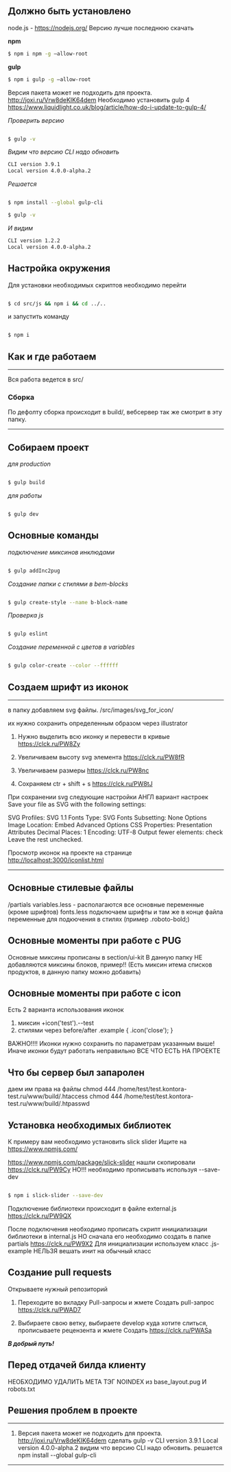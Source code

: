 
## Должно быть установлено ##

node.js - https://nodejs.org/ Версию лучше последнюю скачать

**npm**

```bash
$ npm i npm -g —allow-root

```

**gulp**

```bash
$ npm i gulp -g —allow-root
```

Версия пакета может не подходить для проекта.
http://joxi.ru/Vrw8deKIK64dem
Необходимо установить gulp 4
https://www.liquidlight.co.uk/blog/article/how-do-i-update-to-gulp-4/

*Проверить версию*

```bash

$ gulp -v

```

*Видим что версию CLI надо обновить*

```bash
CLI version 3.9.1
Local version 4.0.0-alpha.2
```

*Решается*

```bash

$ npm install --global gulp-cli

$ gulp -v

```

*И видим*

```bash
CLI version 1.2.2
Local version 4.0.0-alpha.2
```

## Настройка окружения ###

Для установки необходимых скриптов необходимо перейти

```bash

$ cd src/js && npm i && cd ../..

```

и запустить команду
```bash

$ npm i

```

## Как и где работаем ##

----------------------------------------------------------------------------------------------------------------------------
Вся работа ведется в src/

### Сборка ###

По дефолту сборка происходит в build/, вебсервер так же смотрит в эту папку.

----------------------------------------------------------------------------------------------------------------------------

## Собираем проект ###

*для production*

```bash

$ gulp build

```

*для работы*

```bash

$ gulp dev

```

## Основные команды ###

*подключение миксинов инклюдами*

```bash

$ gulp addInc2pug

```

*Создание папки с стилями в bem-blocks*

```bash

$ gulp create-style --name b-block-name

```

*Проверка js*

```bash

$ gulp eslint

```

*Создание переменной с цветов в variables*

```bash

$ gulp color-create --color --ffffff

```

## Создаем шрифт из иконок ##

----------------------------------------------------------------------------------------------------------------------------
в папку добавляем svg файлы.
/src/images/svg_for_icon/

их нужно сохранить определенным образом через illustrator

1. Нужно выделить всю иконку и перевести в кривые 
https://clck.ru/PW8Zy

2. Увеличиваем высоту svg элемента https://clck.ru/PW8fR

3. Увеличиваем размеры https://clck.ru/PW8nc

4. Сохраняем ctr + shift + s https://clck.ru/PW8tJ

При сохранении svg следующие настройки
АНГЛ вариант настроек
Save your file as SVG with the following settings:

SVG Profiles: SVG 1.1
Fonts Type: SVG
Fonts Subsetting: None
Options Image Location: Embed
Advanced Options
CSS Properties: Presentation Attributes
Decimal Places: 1
Encoding: UTF-8
Output fewer elements: check
Leave the rest unchecked.

Просмотр иконок на проекте на странице <http://localhost:3000/iconlist.html>

----------------------------------------------------------------------------------------------------------------------------

## Основные стилевые файлы ##

/partials
variables.less - располагаются все основные переменные (кроме шрифтов)
fonts.less подключаем шрифты и там же в конце файла переменные для подкючения в стилях (пример .roboto-bold;)

## Основные моменты при работе с PUG ##

Основные миксины прописаны в section/ui-kit
В данную папку НЕ добавляются миксины блоков, пример!! (Есть миксин итема списков продуктов, в данную папку можно добавить)

## Основные моменты при работе с icon ##

Есть 2 варианта использования иконок

1. миксин +icon('test').--test
2. стилями через before/after
.example {
    .icon('close');
}

ВАЖНО!!!!
Иконки нужно сохранить по параметрам указанным выше! Иначе иконки будут работать неправильно ВСЕ ЧТО ЕСТЬ НА ПРОЕКТЕ

## Что бы сервер был запаролен ##

даем им права на файлы
chmod 444 /home/test/test.kontora-test.ru/www/build/.htaccess
chmod 444 /home/test/test.kontora-test.ru/www/build/.htpasswd


## Установка необходимых библиотек ##

К примеру вам необходимо установить slick slider
Ищите на https://www.npmjs.com/

https://www.npmjs.com/package/slick-slider
нашли скопировали https://clck.ru/PW9Cy
НО!!! необходимо прописывать используя --save-dev

```bash

$ npm i slick-slider --save-dev

```

Подключение библиотеки происходит в файле external.js https://clck.ru/PW9QX

После подключения необходимо прописать скрипт инициализации библиотеки в internal.js
НО сначала его необходимо создать в папке partials https://clck.ru/PW9X2
Для инициализации используем класс .js-example
НЕЛЬЗЯ вешать инит на обычный класс

## Создание pull requests ##

Открываете нужный репозиторий

1. Переходите во вкладку Pull-запросы и жмете Создать pull-запрос https://clck.ru/PWAD7

2. Выбираете свою ветку, выбираете develop куда хотите слиться, прописываете рецензента и жмете Создать https://clck.ru/PWASa

***В добрый путь!***

## Перед отдачей билда клиенту ##

НЕОБХОДИМО УДАЛИТЬ МЕТА ТЭГ NOINDEX из base_layout.pug И robots.txt

## Решения проблем в проекте ##

----------------------------------------------------------------------------------------------------------------------------

1. Версия пакета может не подходить для проекта. http://joxi.ru/Vrw8deKIK64dem
сделать gulp -v
CLI version 3.9.1
Local version 4.0.0-alpha.2
видим что версию CLI надо обновить.
решается npm install --global gulp-cli

----------------------------------------------------------------------------------------------------------------------------